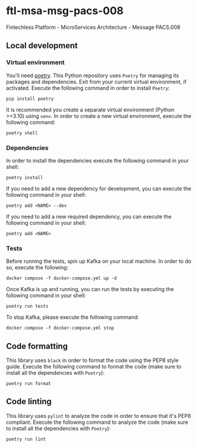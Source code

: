# ftl-msa-msg-pacs-008

Fintechless Platform - MicroServices Architecture - Message PACS.008

## Local development

### Virtual environment

You'll need [poetry](https://python-poetry.org/docs/#installation). This Python repository uses `Poetry` for managing its packages and dependencies.
Exit from your current virtual environment, if activated. Execute the following command in order to install `Poetry`:

```shell
pip install poetry
```

It is recommended you create a separate virtual environment (Python >=3.10) using `venv`. In order to create
a new virtual environment, execute the following command:

```shell
poetry shell
```

### Dependencies

In order to install the dependencies execute the following command in your shell:

```shell
poetry install
```

If you need to add a new dependency for development, you can execute the following command in your shell:

```shell
poetry add <NAME> --dev
```

If you need to add a new required dependency, you can execute the following command in your shell:

```shell
poetry add <NAME>
```

### Tests

Before running the tests, spin up Kafka on your local machine.
In order to do so, execute the following:

```shell
docker compose -f docker-compose.yml up -d
```

Once Kafka is up and running, you can run the tests by executing the following command in your shell:

```shell
poetry run tests
```

To stop Kafka, please execute the following command:

```shell
docker compose -f docker-compose.yml stop
```

## Code formatting

This library uses `black` in order to format the code using the PEP8 style guide. Execute the following command
to format the code (make sure to install all the dependencies with `Poetry`):

```shell
poetry run format
```

## Code linting

This library uses `pylint` to analyze the code in order to ensure that it's PEP8 compliant. Execute the following command
to analyze the code (make sure to install all the dependencies with `Poetry`):

```shell
poetry run lint
```
